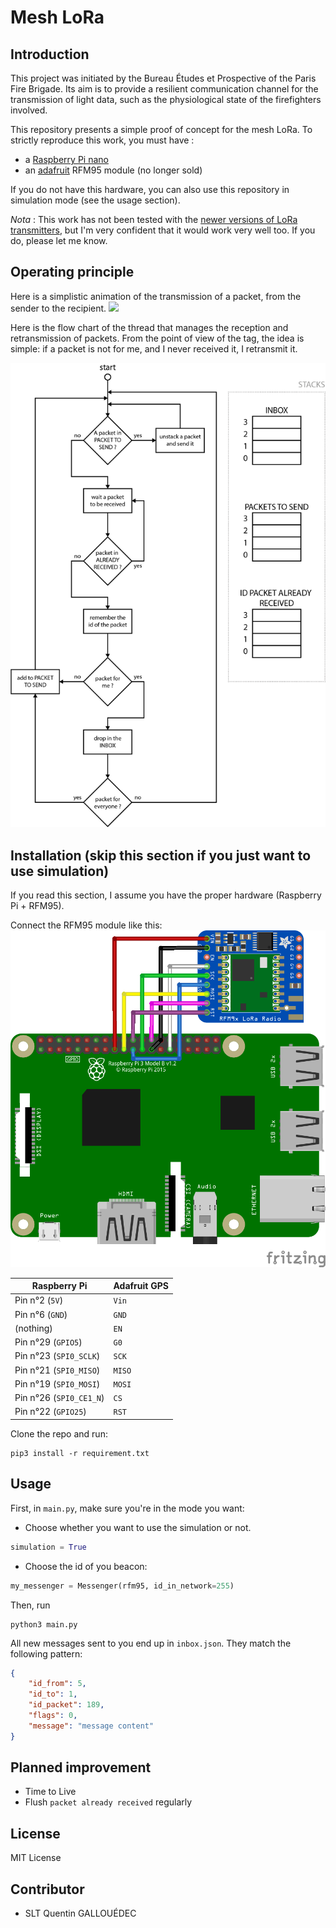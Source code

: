 # Mesh LoRa

## Introduction

This project was initiated by the Bureau Études et Prospective of the Paris Fire Brigade. Its aim is to provide a resilient communication channel for the transmission of light data, such as the physiological state of the firefighters involved.

This repository presents a simple proof of concept for the mesh LoRa. To strictly reproduce this work, you must have :
- a [Raspberry Pi nano](https://www.raspberrypi.org/products/raspberry-pi-zero-w/)
-  an [adafruit](https://www.adafruit.com) RFM95 module (no longer sold)

If you do not have this hardware, you can also use this repository in simulation mode (see the usage section).

_Nota_ : This work has not been tested with the [newer versions of LoRa transmitters](https://www.adafruit.com/product/3073), but I'm very confident that it would work very well too. If you do, please let me know.

## Operating principle

Here is a simplistic animation of the transmission of a packet, from the sender to the recipient.
![](docs/anim.gif)



Here is the flow chart of the thread that manages the reception and retransmission of packets. From the point of view of the tag, the idea is simple: if a packet is not for me, and I never received it, I retransmit it.

![](docs/flow_chart.png)

## Installation (skip this section if you just want to use simulation)

If you read this section, I assume you have the proper hardware (Raspberry Pi + RFM95).

Connect the RFM95 module like this: 
![](docs/RFM9x.png)

| Raspberry Pi                | Adafruit GPS |
|-----------------------------|--------------|
| Pin n°2 (```5V```)          | ```Vin```    |
| Pin n°6 (```GND```)         | ```GND```    |
| (nothing)                   | ```EN```     |
| Pin n°29 (```GPIO5```)      | ```G0```     |
| Pin n°23 (```SPI0_SCLK```)  | ```SCK```    |
| Pin n°21 (```SPI0_MISO```)  | ```MISO```   |
| Pin n°19 (```SPI0_MOSI```)  | ```MOSI```   |
| Pin n°26 (```SPI0_CE1_N```) | ```CS```     |
| Pin n°22 (```GPIO25```)     | ```RST```    |

Clone the repo and run:
```
pip3 install -r requirement.txt
```


## Usage

First, in ```main.py```, make sure you're in the mode you want: 
- Choose whether you want to use the simulation or not.
```python
simulation = True
```

- Choose the id of you beacon:
```python
my_messenger = Messenger(rfm95, id_in_network=255)
```

Then, run

```
python3 main.py
```

All new messages sent to you end up in ```inbox.json```. They match the following pattern:
```json
{
    "id_from": 5,
    "id_to": 1,
    "id_packet": 189,
    "flags": 0,
    "message": "message content"
}
```


## Planned improvement
 - Time to Live
 - Flush ```packet already received``` regularly

## License

MIT License

## Contributor

- SLT Quentin GALLOUÉDEC
